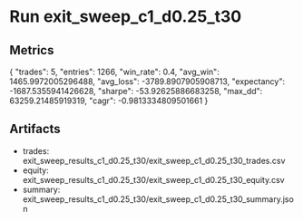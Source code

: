 # Run exit_sweep_c1_d0.25_t30

## Metrics
{
  "trades": 5,
  "entries": 1266,
  "win_rate": 0.4,
  "avg_win": 1465.9972005296488,
  "avg_loss": -3789.8907905908713,
  "expectancy": -1687.5355941426628,
  "sharpe": -53.92625886683258,
  "max_dd": 63259.21485919319,
  "cagr": -0.9813334809501661
}

## Artifacts
- trades: exit_sweep_results_c1_d0.25_t30/exit_sweep_c1_d0.25_t30_trades.csv
- equity: exit_sweep_results_c1_d0.25_t30/exit_sweep_c1_d0.25_t30_equity.csv
- summary: exit_sweep_results_c1_d0.25_t30/exit_sweep_c1_d0.25_t30_summary.json